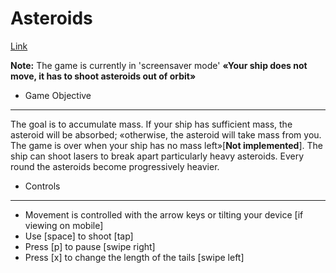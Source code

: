 # Asteroids

[Link][link]

[link]: http://corydantehall.com/Asteroids

__Note:__ The game is currently in 'screensaver mode' __«Your ship does not move, it has to shoot asteroids out of orbit»__

+ Game Objective
---
The goal is to accumulate mass. If your ship has sufficient mass, the asteroid will be absorbed; «otherwise, the asteroid will take mass from you. The game is over when your ship has no mass left»[__Not implemented__]. The ship can shoot lasers to break apart particularly heavy asteroids. Every round the asteroids become progressively heavier.

+ Controls
---
- Movement is controlled with the arrow keys or tilting your device [if viewing on mobile]
- Use [space] to shoot [tap]
- Press [p] to pause [swipe right]
- Press [x] to change the length of the tails [swipe left]
